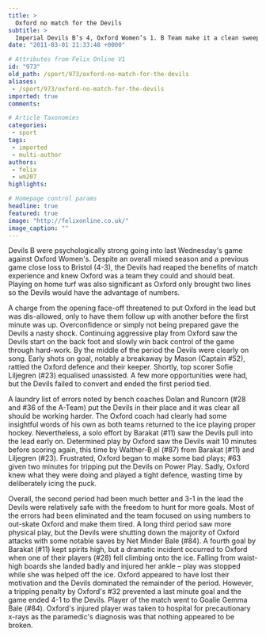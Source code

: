 ```yaml
---
title: >
  Oxford no match for the Devils
subtitle: >
  Imperial Devils B’s 4, Oxford Women’s 1. B Team make it a clean sweep for Imperial Ice Hockey
date: "2011-03-01 21:33:48 +0000"

# Attributes from Felix Online V1
id: "973"
old_path: /sport/973/oxford-no-match-for-the-devils
aliases:
 - /sport/973/oxford-no-match-for-the-devils
imported: true
comments:

# Article Taxonomies
categories:
 - sport
tags:
 - imported
 - multi-author
authors:
 - felix
 - wm207
highlights:

# Homepage control params
headline: true
featured: true
image: "http://felixonline.co.uk/"
image_caption: ""
---
```


Devils B were psychologically strong going into last Wednesday's game against Oxford Women's. Despite an overall mixed season and a previous game close loss to Bristol (4-3), the Devils had reaped the benefits of match experience and knew Oxford was a team they could and should beat. Playing on home turf was also significant as Oxford only brought two lines so the Devils would have the advantage of numbers.

A charge from the opening face-off threatened to put Oxford in the lead but was dis-allowed, only to have them follow up with another before the first minute was up. Overconfidence or simply not being prepared gave the Devils a nasty shock. Continuing aggressive play from Oxford saw the Devils start on the back foot and slowly win back control of the game through hard-work. By the middle of the period the Devils were clearly on song. Early shots on goal, notably a breakaway by Mason (Captain #52), rattled the Oxford defence and their keeper. Shortly, top scorer Sofie Liljegren (#23) equalised unassisted. A few more opportunities were had, but the Devils failed to convert and ended the first period tied.

A laundry list of errors noted by bench coaches Dolan and Runcorn (#28 and #36 of the A-Team) put the Devils in their place and it was clear all should be working harder. The Oxford coach had clearly had some insightful words of his own as both teams returned to the ice playing proper hockey. Nevertheless, a solo effort by Barakat (#11) saw the Devils pull into the lead early on. Determined play by Oxford saw the Devils wait 10 minutes before scoring again, this time by Walther-B¸el (#87) from Barakat (#11) and Liljegren (#23). Frustrated, Oxford began to make some bad plays; #63 given two minutes for tripping put the Devils on Power Play. Sadly, Oxford knew what they were doing and played a tight defence, wasting time by deliberately icing the puck.

Overall, the second period had been much better and 3-1 in the lead the Devils were relatively safe with the freedom to hunt for more goals. Most of the errors had been eliminated and the team focused on using numbers to out-skate Oxford and make them tired. A long third period saw more physical play, but the Devils were shutting down the majority of Oxford attacks with some notable saves by Net Minder Bale (#84). A fourth goal by Barakat (#11) kept spirits high, but a dramatic incident occurred to Oxford when one of their players (#28) fell climbing onto the ice. Falling from waist-high boards she landed badly and injured her ankle – play was stopped while she was helped off the ice. Oxford appeared to have lost their motivation and the Devils dominated the remainder of the period. However, a tripping penalty by Oxford's #32 prevented a last minute goal and the game ended 4-1 to the Devils. Player of the match went to Goalie Gemma Bale (#84). Oxford's injured player was taken to hospital for precautionary x-rays as the paramedic's diagnosis was that nothing appeared to be broken.
